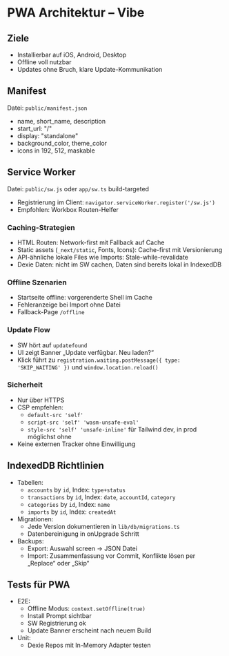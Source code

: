 # PWA Architektur – Vibe

## Ziele
- Installierbar auf iOS, Android, Desktop
- Offline voll nutzbar
- Updates ohne Bruch, klare Update-Kommunikation

## Manifest
Datei: `public/manifest.json`
- name, short_name, description
- start_url: "/"
- display: "standalone"
- background_color, theme_color
- icons in 192, 512, maskable

## Service Worker
Datei: `public/sw.js` oder `app/sw.ts` build-targeted
- Registrierung im Client: `navigator.serviceWorker.register('/sw.js')`
- Empfohlen: Workbox Routen-Helfer

### Caching-Strategien
- HTML Routen: Network-first mit Fallback auf Cache
- Static assets (`_next/static`, Fonts, Icons): Cache-first mit Versionierung
- API-ähnliche lokale Files wie Imports: Stale-while-revalidate
- Dexie Daten: nicht im SW cachen, Daten sind bereits lokal in IndexedDB

### Offline Szenarien
- Startseite offline: vorgerenderte Shell im Cache
- Fehleranzeige bei Import ohne Datei
- Fallback-Page `/offline`

### Update Flow
- SW hört auf `updatefound`
- UI zeigt Banner „Update verfügbar. Neu laden?“
- Klick führt zu `registration.waiting.postMessage({ type: 'SKIP_WAITING' })` und `window.location.reload()`

### Sicherheit
- Nur über HTTPS
- CSP empfehlen:
  - `default-src 'self'`
  - `script-src 'self' 'wasm-unsafe-eval'`
  - `style-src 'self' 'unsafe-inline'` für Tailwind dev, in prod möglichst ohne
- Keine externen Tracker ohne Einwilligung

## IndexedDB Richtlinien
- Tabellen:
  - `accounts` by `id`, Index: `type+status`
  - `transactions` by `id`, Index: `date`, `accountId`, `category`
  - `categories` by `id`, Index: `name`
  - `imports` by `id`, Index: `createdAt`
- Migrationen:
  - Jede Version dokumentieren in `lib/db/migrations.ts`
  - Datenbereinigung in onUpgrade Schritt
- Backups:
  - Export: Auswahl screen → JSON Datei
  - Import: Zusammenfassung vor Commit, Konflikte lösen per „Replace“ oder „Skip“

## Tests für PWA
- E2E:
  - Offline Modus: `context.setOffline(true)`
  - Install Prompt sichtbar
  - SW Registrierung ok
  - Update Banner erscheint nach neuem Build
- Unit:
  - Dexie Repos mit In-Memory Adapter testen